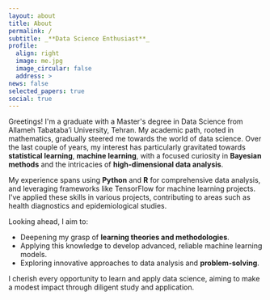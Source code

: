 ```yaml
---
layout: about
title: About
permalink: /
subtitle: _**Data Science Enthusiast**_
profile:
  align: right
  image: me.jpg
  image_circular: false
  address: >
news: false
selected_papers: true
social: true
---
```


Greetings! I'm a graduate with a Master's degree in Data Science from Allameh Tabataba’i University, Tehran. My academic path, rooted in mathematics, gradually steered me towards the world of data science. Over the last couple of years, my interest has particularly gravitated towards **statistical learning**, **machine learning**, with a focused curiosity in **Bayesian methods** and the intricacies of **high-dimensional data analysis**.

My experience spans using **Python** and **R** for comprehensive data analysis, and leveraging frameworks like TensorFlow for machine learning projects. I've applied these skills in various projects, contributing to areas such as health diagnostics and epidemiological studies.

Looking ahead, I aim to:
- Deepening my grasp of **learning theories and methodologies**.
- Applying this knowledge to develop advanced, reliable machine learning models.
- Exploring innovative approaches to data analysis and **problem-solving**.

I cherish every opportunity to learn and apply data science, aiming to make a modest impact through diligent study and application.
